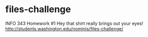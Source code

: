 # files-challenge
INFO 343 Homework #1
Hey that shirt really brings out your eyes!
http://students.washington.edu/nominis/files-challenge/